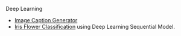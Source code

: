 Deep Learning
- <a href='https://github.com/shaikh-7abish/Image-Caption-Generator'>Image Caption Generator</a>
- <a href='https://github.com/shaikh-7abish/MachineLearningProjects/tree/main/Deep%20Learning/Iris%20Flower%20Classification'>Iris Flower Classification</a> using Deep Learning Sequential Model.
